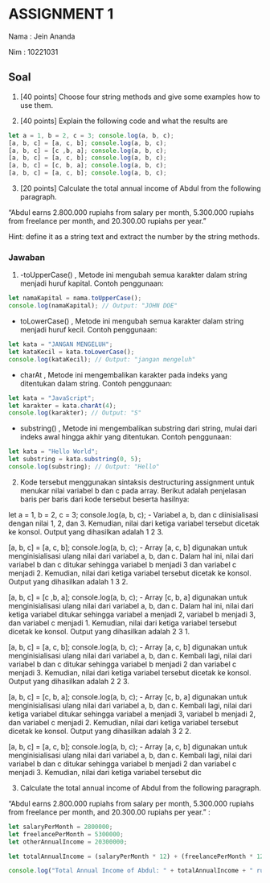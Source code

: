 # ASSIGNMENT 1
Nama : Jein Ananda

Nim : 10221031

## Soal 

1. [40 points] Choose four string methods and give some examples how to use them.

2. [40 points] Explain the following code and what the results are
```js 
let a = 1, b = 2, c = 3; console.log(a, b, c);
[a, b, c] = [a, c, b]; console.log(a, b, c);
[a, b, c] = [c ,b, a]; console.log(a, b, c);
[a, b, c] = [a, c, b]; console.log(a, b, c);
[a, b, c] = [c, b, a]; console.log(a, b, c);
[a, b, c] = [a, c, b]; console.log(a, b, c);
```

3. [20 points] Calculate the total annual income of Abdul from the following paragraph. 

“Abdul earns 2.800.000 rupiahs from salary per month, 5.300.000 rupiahs from freelance per month, and 20.300.00 rupiahs per year.”

Hint: define it as a string text and extract the number by the string methods.


### Jawaban 

1. -toUpperCase() , Metode ini mengubah semua karakter dalam string menjadi huruf kapital.
Contoh penggunaan: 
```js let nama = "john doe";
let namaKapital = nama.toUpperCase();
console.log(namaKapital); // Output: "JOHN DOE"
```

- toLowerCase() , Metode ini mengubah semua karakter dalam string menjadi huruf kecil.
Contoh penggunaan:
```js
let kata = "JANGAN MENGELUH";
let kataKecil = kata.toLowerCase();
console.log(kataKecil); // Output: "jangan mengeluh"
```

- charAt , Metode ini mengembalikan karakter pada indeks yang ditentukan dalam string.
Contoh penggunaan:
```js 
let kata = "JavaScript";
let karakter = kata.charAt(4);
console.log(karakter); // Output: "S"
```

- substring() , Metode ini mengembalikan substring dari string, mulai dari indeks awal hingga akhir yang ditentukan.
Contoh penggunaan:
```js 
let kata = "Hello World";
let substring = kata.substring(0, 5);
console.log(substring); // Output: "Hello"
```

2. Kode tersebut menggunakan sintaksis destructuring assignment untuk menukar nilai variabel b dan c pada array. Berikut adalah penjelasan baris per baris dari kode tersebut beserta hasilnya:

let a = 1, b = 2, c = 3; console.log(a, b, c); - Variabel a, b, dan c diinisialisasi dengan nilai 1, 2, dan 3. Kemudian, nilai dari ketiga variabel tersebut dicetak ke konsol. Output yang dihasilkan adalah 1 2 3.

[a, b, c] = [a, c, b]; console.log(a, b, c); - Array [a, c, b] digunakan untuk menginisialisasi ulang nilai dari variabel a, b, dan c. Dalam hal ini, nilai dari variabel b dan c ditukar sehingga variabel b menjadi 3 dan variabel c menjadi 2. Kemudian, nilai dari ketiga variabel tersebut dicetak ke konsol. Output yang dihasilkan adalah 1 3 2.

[a, b, c] = [c ,b, a]; console.log(a, b, c); - Array [c, b, a] digunakan untuk menginisialisasi ulang nilai dari variabel a, b, dan c. Dalam hal ini, nilai dari ketiga variabel ditukar sehingga variabel a menjadi 2, variabel b menjadi 3, dan variabel c menjadi 1. Kemudian, nilai dari ketiga variabel tersebut dicetak ke konsol. Output yang dihasilkan adalah 2 3 1.

[a, b, c] = [a, c, b]; console.log(a, b, c); - Array [a, c, b] digunakan untuk menginisialisasi ulang nilai dari variabel a, b, dan c. Kembali lagi, nilai dari variabel b dan c ditukar sehingga variabel b menjadi 2 dan variabel c menjadi 3. Kemudian, nilai dari ketiga variabel tersebut dicetak ke konsol. Output yang dihasilkan adalah 2 2 3.

[a, b, c] = [c, b, a]; console.log(a, b, c); - Array [c, b, a] digunakan untuk menginisialisasi ulang nilai dari variabel a, b, dan c. Kembali lagi, nilai dari ketiga variabel ditukar sehingga variabel a menjadi 3, variabel b menjadi 2, dan variabel c menjadi 2. Kemudian, nilai dari ketiga variabel tersebut dicetak ke konsol. Output yang dihasilkan adalah 3 2 2.

[a, b, c] = [a, c, b]; console.log(a, b, c); - Array [a, c, b] digunakan untuk menginisialisasi ulang nilai dari variabel a, b, dan c. Kembali lagi, nilai dari variabel b dan c ditukar sehingga variabel b menjadi 2 dan variabel c menjadi 3. Kemudian, nilai dari ketiga variabel tersebut dic

3. Calculate the total annual income of Abdul from the following paragraph. 

“Abdul earns 2.800.000 rupiahs from salary per month, 5.300.000 rupiahs from freelance per month, and 20.300.00 rupiahs per year.” :
```js 
let salaryPerMonth = 2800000;
let freelancePerMonth = 5300000;
let otherAnnualIncome = 20300000;

let totalAnnualIncome = (salaryPerMonth * 12) + (freelancePerMonth * 12) + otherAnnualIncome;

console.log("Total Annual Income of Abdul: " + totalAnnualIncome + " rupiahs");
```